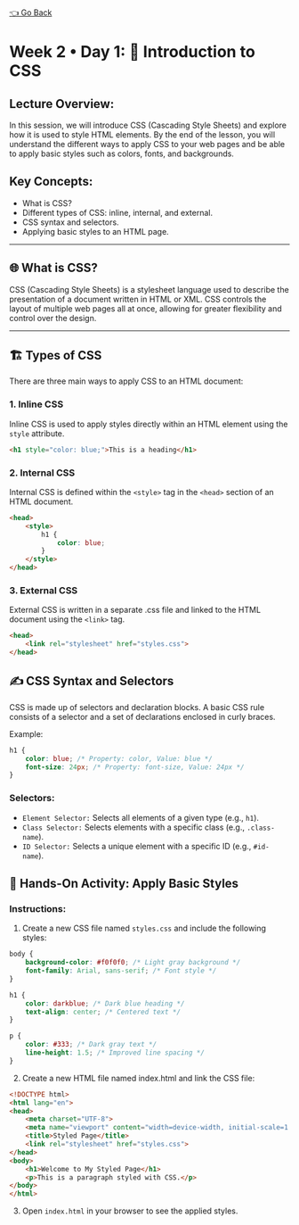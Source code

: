 [👈 Go Back](../lvl1.md)

# Week 2 • Day 1: 🎨 Introduction to CSS

## Lecture Overview:
In this session, we will introduce CSS (Cascading Style Sheets) and explore how it is used to style HTML elements. By the end of the lesson, you will understand the different ways to apply CSS to your web pages and be able to apply basic styles such as colors, fonts, and backgrounds.

## Key Concepts:
- What is CSS?
- Different types of CSS: inline, internal, and external.
- CSS syntax and selectors.
- Applying basic styles to an HTML page.

---

## 🌐 What is CSS?

CSS (Cascading Style Sheets) is a stylesheet language used to describe the presentation of a document written in HTML or XML. CSS controls the layout of multiple web pages all at once, allowing for greater flexibility and control over the design.

---

## 🏗️ Types of CSS

There are three main ways to apply CSS to an HTML document:

### 1. **Inline CSS**
Inline CSS is used to apply styles directly within an HTML element using the `style` attribute. 

```html
<h1 style="color: blue;">This is a heading</h1>
```

### 2. Internal CSS
Internal CSS is defined within the `<style>` tag in the `<head>` section of an HTML document.

```html
<head>
    <style>
        h1 {
            color: blue;
        }
    </style>
</head>
```

### 3. External CSS
External CSS is written in a separate .css file and linked to the HTML document using the `<link>` tag.

```html
<head>
    <link rel="stylesheet" href="styles.css">
</head>
```


## ✍️ CSS Syntax and Selectors

CSS is made up of selectors and declaration blocks. A basic CSS rule consists of a selector and a set of declarations enclosed in curly braces.

Example:
```css
h1 {
    color: blue; /* Property: color, Value: blue */
    font-size: 24px; /* Property: font-size, Value: 24px */
}
```

### Selectors:
- `Element Selector:` Selects all elements of a given type (e.g., `h1`).
- `Class Selector:` Selects elements with a specific class (e.g., `.class-name`).
- `ID Selector:` Selects a unique element with a specific ID (e.g., `#id-name`).


## 🎯 Hands-On Activity: Apply Basic Styles

### Instructions:
1. Create a new CSS file named `styles.css` and include the following styles:
```css
body {
    background-color: #f0f0f0; /* Light gray background */
    font-family: Arial, sans-serif; /* Font style */
}

h1 {
    color: darkblue; /* Dark blue heading */
    text-align: center; /* Centered text */
}

p {
    color: #333; /* Dark gray text */
    line-height: 1.5; /* Improved line spacing */
}
```

2. Create a new HTML file named index.html and link the CSS file:
```html
<!DOCTYPE html>
<html lang="en">
<head>
    <meta charset="UTF-8">
    <meta name="viewport" content="width=device-width, initial-scale=1.0">
    <title>Styled Page</title>
    <link rel="stylesheet" href="styles.css">
</head>
<body>
    <h1>Welcome to My Styled Page</h1>
    <p>This is a paragraph styled with CSS.</p>
</body>
</html>
```

3. Open `index.html` in your browser to see the applied styles.
